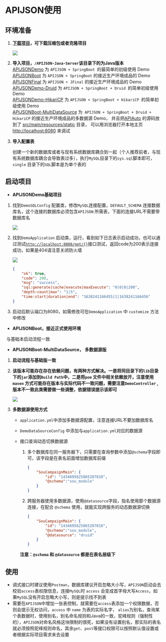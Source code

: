 # APIJSON使用

## 环境准备

1. **[下载项目](https://github.com/APIJSON/APIJSON-Demo)，可下载压缩包或者克隆项目**

   ![](/img/srbmp/APIJSON使用-环境备注-下载项目.png)

2. **导入项目，`/APIJSON-Java-Server`该目录下的为Java版本**  
   [APIJSONDemo](https://github.com/APIJSON/APIJSON-Demo/tree/master/APIJSON-Java-Server/APIJSONDemo) 为 `APIJSON + SpringBoot `的最简单的初级使用 Demo  
   [APIJSONBoot](https://github.com/APIJSON/APIJSON-Demo/tree/master/APIJSON-Java-Server/APIJSONBoot) 为 `APIJSON + SpringBoot` 的接近生产环境成品的 Demo  
   [APIJSONFinal](https://github.com/APIJSON/APIJSON-Demo/tree/master/APIJSON-Java-Server/APIJSONFinal) 为 `APIJSON + JFinal` 的接近生产环境成品的 Demo  
   [APIJSONDemo-Druid](https://github.com/APIJSON/APIJSON-Demo/tree/master/APIJSON-Java-Server/APIJSONDemo-Druid) 为 `APIJSON + SpringBoot + Druid `的简单初级使用 Demo  
   [APIJSONDemo-HikariCP](https://github.com/APIJSON/APIJSON-Demo/tree/master/APIJSON-Java-Server/APIJSONDemo-HikariCP) 为 `APIJSON + SpringBoot + HikariCP `的简单初级使用 Demo  
   [APIJSONBoot-MultiDataSource](https://github.com/APIJSON/APIJSON-Demo/tree/master/APIJSON-Java-Server/APIJSONBoot-MultiDataSource) 为` APIJSON + SpringBoot + Druid + HikariCP` 的接近生产环境成品的多数据源 Demo，
   并且把[APIAuto](https://github.com/TommyLemon/APIAuto) 的源码放到了 [src/main/resources/static](https://github.com/APIJSON/APIJSON-Demo/tree/master/APIJSON-Java-Server/APIJSONBoot-MultiDataSource/src/main/resources/static) 目录，
   可以用浏览器打开本地主页 [http://localhost:8080](http://localhost:8080/) 来调试

3. **导入配置表**

   创建一个新的数据库或者与现有系统数据库耦合到一起（个人推荐前者，与现有系统数据库耦合会导致表过多），执行`MySQL`目录下的`sys.sql`脚本即可，`single` 目录下的`SQL`脚本是为单个表的

## 启动项目
* **APIJSONDemo基础项目**
1. 找到`DemoSQLConfig` 配置类，修改`MySQL`连接配置，`DEFAULT_SCHEMA` 连接数据库名，这个连接的数据库必须包含`APIJSON` 所需表，下面的连接URL不需要带数据库名

   ![](/img/srbmp/APIJSON使用-启动项目-基础项目.png)

2. 找到`DemoApplication` 启动类，运行，看到如下日志表示启动成功，也可以通过测试[`http://localhost:8080/get/{}`](http://localhost:8080/get/{})接口测试，返回code为200表示连接成功，如果是404请注意关闭防火墙

   ![](/img/srbmp/APIJSON使用-启动项目-启动成功.png)

   ```json
   {
       "ok": true,
       "code": 200,
       "msg": "success",
       "sql:generate|cache|execute|maxExecute": "0|0|0|200",
       "depth:count|max": "1|5",
       "time:start|duration|end": "1638241166455|1|1638241166456"
   }
   ```

3. 启动后默认端口为8080，如需修改可在`DemoApplication` 中 `customize` 方法中修改

* **APIJSONBoot，接近正式使用环境**

​	与基础本启动流程一致

* **APIJSONBoot-MultiDataSource， 多数据源版**

1. **启动流程与基础版一致**

2. **该版本可能存在存在依赖问题，有两种方式解决。一是将同目录下的`lib`目录下的`jar`添加到`Build Path`中，二是将`pom` 文件中相关依赖放开，注意使用`maven` 方式可能存在版本与实际代码不一致问题，需要注意`DemoController` ,版本不一致此类需要做一些调整，依据错误提示该即可**

   ![](/img/srbmp/APIJSON使用-启动项目-maven依赖.png)

3. **多数据源使用方式**

   * `application.yml`中添加多数据源配置，注意连接URL不要加数据库名

   * `DemoDataSourceConfig` 中添加与`application.yml`对应的数据源

   * 接口查询动态切换数据源

     1. 多个数据库在同一服务器下，只需要在查询参数中添加`@schema`字段即可，该字段是在表名前面增加数据库前缀
   
        ```json
        {
            "SouCampaignMain": {
                "id": "1434695625865207810",
                "@schema":"sou_module"
            }
        }
        ```
   
     2. 跨服务器使用多数据源，使用`@datasource`字段，指名使用那个数据源连接，在配合 `@schema` 使用，就能实现跨服务的动态数据源切换
   
        ```json
        {
            "SouCampaignMain": {
                "id": "1434695625865207810",
                "@schema":"sou_module",
                "@datasource": "druid"
            }
        }
        ```
      **注意：`@schema` 和 `@datasource` 都是在表名层级下**

## 使用

* 调式接口时建议使用`Postman`，数据库建议开启忽略大小写，`APIJSON`启动会去校验`access`表权限信息，连接`MySQL`时 `access` 会变成首字母大写`Access`，如果`MySQL`没有开启忽略大小写，则是提示找不到表
* 需要在`APIJSON`中增加一张表控制，就需要在`access`表添加一个权限数据，否则会提示无权访问，`access` 中 `name` 为表的实际名字， `alias`为别名，查询某个表数据时，使用别名，别名命名规则和Java的一致，驼峰规则（强制性的），`APIJSON`对命名风格这块限制的很死，如果没有设置别名，那实际的表名就必须按照驼峰规则命名，其余`get`、`post`等接口权限可以按照默认值设置或者根据实际项目需求来去设置



